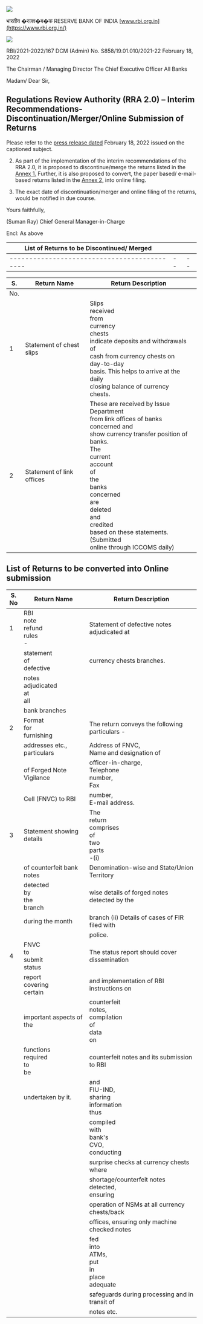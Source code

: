 ![](_page_0_Picture_0.jpeg)

भारतीय �रज़व�ब�क RESERVE BANK OF INDIA [www.rbi.org.in](https://www.rbi.org.in/)

![](_page_0_Picture_2.jpeg)

 RBI/2021-2022/167 DCM (Admin) No. S858/19.01.010/2021-22 February 18, 2022

The Chairman / Managing Director The Chief Executive Officer All Banks

Madam/ Dear Sir,

## **Regulations Review Authority (RRA 2.0) – Interim Recommendations-Discontinuation/Merger/Online Submission of Returns**

Please refer to the [press release dated](https://www.rbi.org.in/Scripts/BS_PressReleaseDisplay.aspx?prid=53293) February 18, 2022 issued on the captioned subject.

2. As part of the implementation of the interim recommendations of the RRA 2.0, it is proposed to discontinue/merge the returns listed in the [Annex 1.](#page-1-0) Further, it is also proposed to convert, the paper based/ e-mail-based returns listed in the [Annex 2,](#page-2-0) into online filing.

3. The exact date of discontinuation/merger and online filing of the returns, would be notified in due course.

Yours faithfully,

(Suman Ray) Chief General Manager-in-Charge

Encl: As above

| List of Returns to be Discontinued/ Merged |  |  |
|--------------------------------------------|--|--|
|--------------------------------------------|--|--|

<span id="page-1-0"></span>

| S.  | Return Name               | Return Description                                                                                                                                                                                                                                                                                            |  |
|-----|---------------------------|---------------------------------------------------------------------------------------------------------------------------------------------------------------------------------------------------------------------------------------------------------------------------------------------------------------|--|
| No. |                           |                                                                                                                                                                                                                                                                                                               |  |
| 1   | Statement of chest slips  | Slips<br>received<br>from<br>currency<br>chests<br>indicate deposits and withdrawals of<br>cash from currency chests on day-to-day<br>basis. This helps to arrive at the daily<br>closing balance of currency chests.                                                                                         |  |
| 2   | Statement of link offices | These are received by Issue Department<br>from link offices of banks concerned and<br>show currency transfer position of banks.<br>The<br>current<br>account<br>of<br>the<br>banks<br>concerned<br>are<br>deleted<br>and<br>credited<br>based on these statements. (Submitted<br>online through ICCOMS daily) |  |

## **List of Returns to be converted into Online submission**

<span id="page-2-0"></span>

| S.<br>No | Return Name                         | Return Description                                       |
|----------|-------------------------------------|----------------------------------------------------------|
| 1        | RBI<br>note<br>refund<br>rules<br>- | Statement of defective notes adjudicated at              |
|          | statement<br>of<br>defective        | currency chests branches.                                |
|          | notes<br>adjudicated<br>at<br>all   |                                                          |
|          | bank branches                       |                                                          |
| 2        | Format<br>for<br>furnishing         | The return conveys the following particulars -           |
|          | addresses etc., particulars         | Address of FNVC,<br>Name and designation of              |
|          | of Forged Note Vigilance            | officer-in-charge,<br>Telephone<br>number,<br>Fax        |
|          | Cell (FNVC) to RBI                  | number,<br>E-mail address.                               |
| 3        | Statement showing details           | The<br>return<br>comprises<br>of<br>two<br>parts<br>-(i) |
|          | of counterfeit bank notes           | Denomination-wise and State/Union Territory              |
|          | detected<br>by<br>the<br>branch     | wise details of forged notes detected by the             |
|          | during the month                    | branch (ii) Details of cases of FIR filed with           |
|          |                                     | police.                                                  |
| 4        | FNVC<br>to<br>submit<br>status      | The status report should cover dissemination             |
|          | report<br>covering<br>certain       | and implementation of RBI instructions on                |
|          | important aspects of the            | counterfeit<br>notes,<br>compilation<br>of<br>data<br>on |
|          | functions<br>required<br>to<br>be   | counterfeit notes and its submission to RBI              |
|          | undertaken by it.                   | and<br>FIU-IND,<br>sharing<br>information<br>thus        |
|          |                                     | compiled<br>with<br>bank's<br>CVO,<br>conducting         |
|          |                                     | surprise checks at currency chests where                 |
|          |                                     | shortage/counterfeit notes detected,<br>ensuring         |
|          |                                     | operation of NSMs at all currency chests/back            |
|          |                                     | offices, ensuring only machine checked notes             |
|          |                                     | fed<br>into<br>ATMs,<br>put<br>in<br>place<br>adequate   |
|          |                                     | safeguards during processing and in transit of           |
|          |                                     | notes etc.                                               |